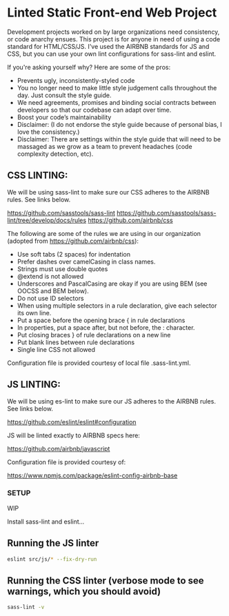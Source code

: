 # Linted Static Front-end Web Project

Development projects worked on by large organizations need consistency, or code anarchy ensues. This project is for anyone in need of using a code standard for HTML/CSS/JS. I've used the AIRBNB standards for JS and CSS, but you can use your own lint configurations for sass-lint and eslint.

If you're asking yourself why? Here are some of the pros:

- Prevents ugly, inconsistently-styled code
- You no longer need to make little style judgement calls throughout the day. Just consult the style guide.
- We need agreements, promises and binding social contracts between developers so that our codebase can adapt over time.
- Boost your code’s maintainability
- Disclaimer: (I do not endorse the style guide because of personal bias, I love the consistency.)
- Disclaimer: There are settings within the style guide that will need to be massaged as we grow as a team to prevent headaches (code complexity detection, etc).

## CSS LINTING:

We will be using sass-lint to make sure our CSS adheres to the AIRBNB rules. See links below.

https://github.com/sasstools/sass-lint
https://github.com/sasstools/sass-lint/tree/develop/docs/rules
https://github.com/airbnb/css

The following are some of the rules we are using in our organization (adopted from https://github.com/airbnb/css):

- Use soft tabs (2 spaces) for indentation
- Prefer dashes over camelCasing in class names.
- Strings must use double quotes
- @extend is not allowed
- Underscores and PascalCasing are okay if you are using BEM (see OOCSS and BEM below).
- Do not use ID selectors
- When using multiple selectors in a rule declaration, give each selector its own line.
- Put a space before the opening brace { in rule declarations
- In properties, put a space after, but not before, the : character.
- Put closing braces } of rule declarations on a new line
- Put blank lines between rule declarations
- Single line CSS not allowed

Configuration file is provided courtesy of local file .sass-lint.yml.

## JS LINTING:

We will be using es-lint to make sure our JS adheres to the AIRBNB rules. See links below.

https://github.com/eslint/eslint#configuration

JS will be linted exactly to AIRBNB specs here:

https://github.com/airbnb/javascript

Configuration file is provided courtesy of:

https://www.npmjs.com/package/eslint-config-airbnb-base

### SETUP

WIP

Install sass-lint and eslint...

## Running the JS linter

```bash
eslint src/js/* --fix-dry-run
```

## Running the CSS linter (verbose mode to see warnings, which you should avoid)

```bash
sass-lint -v
```
